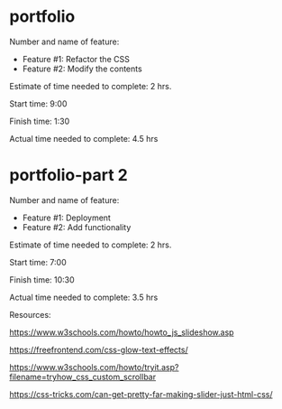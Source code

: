 # portfolio

Number and name of feature: 
* Feature #1: Refactor the CSS
* Feature #2: Modify the contents


Estimate of time needed to complete: 2 hrs.

Start time: 9:00

Finish time: 1:30

Actual time needed to complete: 4.5 hrs


# portfolio-part 2
Number and name of feature: 
* Feature #1: Deployment
* Feature #2: Add functionality


Estimate of time needed to complete: 2 hrs.

Start time: 7:00

Finish time: 10:30

Actual time needed to complete: 3.5 hrs


Resources:

https://www.w3schools.com/howto/howto_js_slideshow.asp

https://freefrontend.com/css-glow-text-effects/

https://www.w3schools.com/howto/tryit.asp?filename=tryhow_css_custom_scrollbar

https://css-tricks.com/can-get-pretty-far-making-slider-just-html-css/